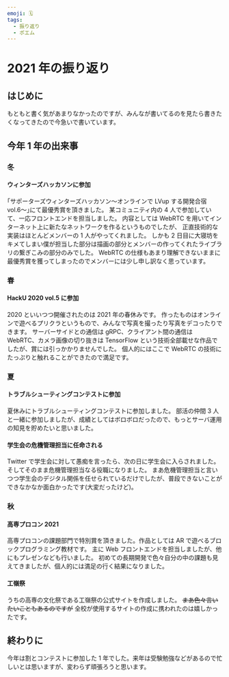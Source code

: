 ```yaml
---
emoji: 🗓️
tags:
  - 振り返り
  - ポエム
---
```


# 2021 年の振り返り

## はじめに

もともと書く気があまりなかったのですが、みんなが書いてるのを見たら書きたくなってきたので今急いで書いています。

## 今年 1 年の出来事

### 冬

#### ウィンターズハッカソンに参加

｢サポーターズウィンターズハッカソン〜オンラインで LVup する開発合宿 vol.6〜｣にて最優秀賞を頂きました。
某コミュニティ内の 4 人で参加していて、一応フロントエンドを担当しました。
内容としては WebRTC を用いてインターネット上に新たなネットワークを作るというものでしたが、
正直技術的な実装はほとんどメンバーの 1 人がやってくれました。
しかも 2 日目に大寝坊をキメてしまい僕が担当した部分は描画の部分とメンバーの作ってくれたライブラリの繋ぎこみの部分のみでした。
WebRTC の仕様もあまり理解できないままに最優秀賞を獲ってしまったのでメンバーには少し申し訳なく思っています。

### 春

#### HackU 2020 vol.5 に参加

2020 といいつつ開催されたのは 2021 年の春休みです。
作ったものはオンラインで遊べるプリクラというもので、みんなで写真を撮ったり写真をデコったりできます。
サーバーサイドとの通信は gRPC、クライアント間の通信は WebRTC、カメラ画像の切り抜きは TensorFlow という技術全部載せな作品でしたが、賞には引っかかりませんでした。
個人的にはここで WebRTC の技術にたっぷりと触れることができたので満足です。

### 夏

#### トラブルシューティングコンテストに参加

夏休みにトラブルシューティングコンテストに参加しました。
部活の仲間 3 人と一緒に参加しましたが、成績としてはボロボロだったので、もっとサーバ運用の知見を貯めたいと思いました。

#### 学生会の危機管理担当に任命される

Twitter で学生会に対して愚痴を言ったら、次の日に学生会に入らされました。
そしてそのまま危機管理担当なる役職になりました。
まあ危機管理担当と言いつつ学生会のデジタル関係を任せられているだけでしたが、普段できないことができなかなか面白かったです(大変だったけど)。

### 秋

#### 高専プロコン 2021

高専プロコンの課題部門で特別賞を頂きました。作品としては AR で遊べるブロックプログラミング教材です。
主に Web フロントエンドを担当しましたが、他にもプレゼンなども行いました。
初めての長期開発で色々自分の中の課題も見えてきましたが、個人的には満足の行く結果になりました。

#### 工嶺祭

うちの高専の文化祭である工嶺祭の公式サイトを作成しました。
~~まあ色々言いたいこともあるのですが~~ 全校が使用するサイトの作成に携われたのは嬉しかったです。

## 終わりに

今年は割とコンテストに参加した 1 年でした。来年は受験勉強などがあるので忙しいとは思いますが、変わらず頑張ろうと思います。
